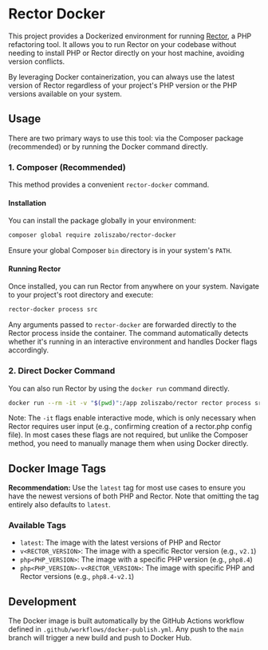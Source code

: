 # Rector Docker

This project provides a Dockerized environment for running [Rector](https://getrector.com/), a PHP refactoring tool. It allows you to run Rector on your codebase without needing to install PHP or Rector directly on your host machine, avoiding version conflicts.

By leveraging Docker containerization, you can always use the latest version of Rector regardless of your project's PHP version or the PHP versions available on your system.

## Usage

There are two primary ways to use this tool: via the Composer package (recommended) or by running the Docker command directly.

### 1. Composer (Recommended)

This method provides a convenient `rector-docker` command.

#### Installation

You can install the package globally in your environment:

```bash
composer global require zoliszabo/rector-docker
```

Ensure your global Composer `bin` directory is in your system's `PATH`.

#### Running Rector

Once installed, you can run Rector from anywhere on your system. Navigate to your project's root directory and execute:

```bash
rector-docker process src
```

Any arguments passed to `rector-docker` are forwarded directly to the Rector process inside the container. The command automatically detects whether it's running in an interactive environment and handles Docker flags accordingly.

### 2. Direct Docker Command

You can also run Rector by using the `docker run` command directly.

```bash
docker run --rm -it -v "$(pwd)":/app zoliszabo/rector rector process src
```

Note: The `-it` flags enable interactive mode, which is only necessary when Rector requires user input (e.g., confirming creation of a rector.php config file). In most cases these flags are not required, but unlike the Composer method, you need to manually manage them when using Docker directly.

## Docker Image Tags

**Recommendation:** Use the `latest` tag for most use cases to ensure you have the newest versions of both PHP and Rector. Note that omitting the tag entirely also defaults to `latest`.

### Available Tags

*   `latest`: The image with the latest versions of PHP and Rector
*   `v<RECTOR_VERSION>`: The image with a specific Rector version (e.g., `v2.1`)
*   `php<PHP_VERSION>`: The image with a specific PHP version (e.g., `php8.4`)
*   `php<PHP_VERSION>-v<RECTOR_VERSION>`: The image with specific PHP and Rector versions (e.g., `php8.4-v2.1`)

## Development

The Docker image is built automatically by the GitHub Actions workflow defined in `.github/workflows/docker-publish.yml`. Any push to the `main` branch will trigger a new build and push to Docker Hub.
